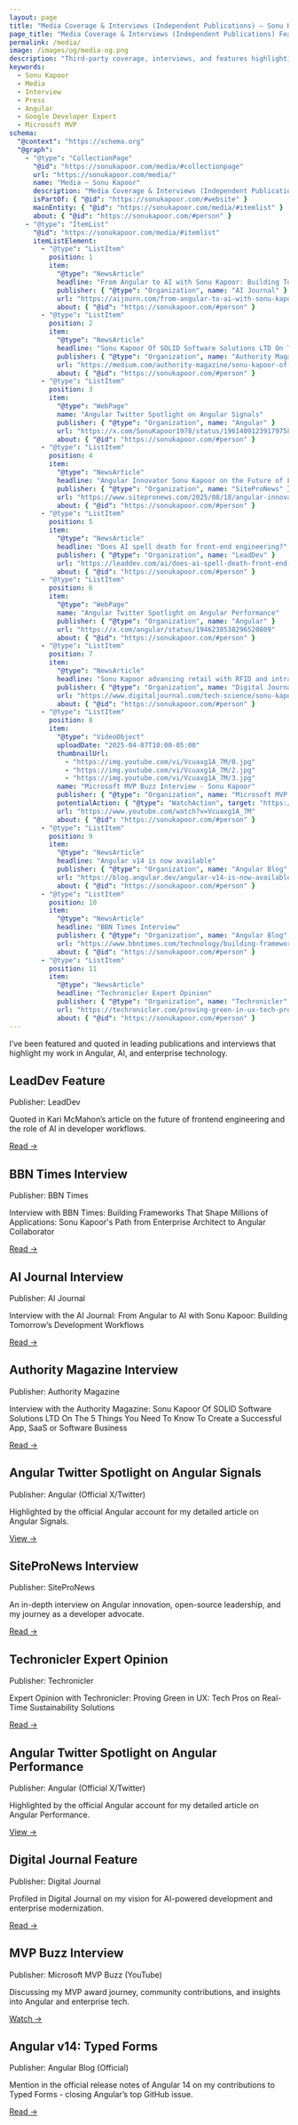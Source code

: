 ```yaml
---
layout: page
title: "Media Coverage & Interviews (Independent Publications) – Sonu Kapoor (Angular GDE, MVP)"
page_title: "Media Coverage & Interviews (Independent Publications) Featuring Sonu Kapoor"
permalink: /media/
image: /images/og/media-og.png
description: "Third-party coverage, interviews, and features highlighting Sonu Kapoor’s work in Angular, AI, and enterprise modernization."
keywords:
  - Sonu Kapoor
  - Media
  - Interview
  - Press
  - Angular
  - Google Developer Expert
  - Microsoft MVP
schema:
  "@context": "https://schema.org"
  "@graph":
    - "@type": "CollectionPage"
      "@id": "https://sonukapoor.com/media/#collectionpage"
      url: "https://sonukapoor.com/media/"
      name: "Media – Sonu Kapoor"
      description: "Media Coverage & Interviews (Independent Publications)with Sonu Kapoor."
      isPartOf: { "@id": "https://sonukapoor.com/#website" }
      mainEntity: { "@id": "https://sonukapoor.com/media/#itemlist" }
      about: { "@id": "https://sonukapoor.com/#person" }
    - "@type": "ItemList"
      "@id": "https://sonukapoor.com/media/#itemlist"
      itemListElement:
        - "@type": "ListItem"
          position: 1
          item:
            "@type": "NewsArticle"
            headline: "From Angular to AI with Sonu Kapoor: Building Tomorrow’s Development Workflows"
            publisher: { "@type": "Organization", name: "AI Journal" }
            url: "https://aijourn.com/from-angular-to-ai-with-sonu-kapoor-building-tomorrows-development-workflows/"
            about: { "@id": "https://sonukapoor.com/#person" }
        - "@type": "ListItem"
          position: 2
          item:
            "@type": "NewsArticle"
            headline: "Sonu Kapoor Of SOLID Software Solutions LTD On The 5 Things You Need To Know To Create a Successful App, SaaS or Software Business"
            publisher: { "@type": "Organization", name: "Authority Magazine" }
            url: "https://medium.com/authority-magazine/sonu-kapoor-of-solid-software-solutions-ltd-on-the-5-things-you-need-to-know-to-create-a-successful-144ba5680972"
            about: { "@id": "https://sonukapoor.com/#person" }
        - "@type": "ListItem"
          position: 3
          item:
            "@type": "WebPage"
            name: "Angular Twitter Spotlight on Angular Signals"
            publisher: { "@type": "Organization", name: "Angular" }
            url: "https://x.com/SonuKapoor1978/status/1961409123917975801"
            about: { "@id": "https://sonukapoor.com/#person" }
        - "@type": "ListItem"
          position: 4
          item:
            "@type": "NewsArticle"
            headline: "Angular Innovator Sonu Kapoor on the Future of Frontend Architecture and Developer Impact"
            publisher: { "@type": "Organization", name: "SiteProNews" }
            url: "https://www.sitepronews.com/2025/08/18/angular-innovator-sonu-kapoor-on-the-future-of-frontend-architecture-and-developer-impact/"
            about: { "@id": "https://sonukapoor.com/#person" }
        - "@type": "ListItem"
          position: 5
          item:
            "@type": "NewsArticle"
            headline: "Does AI spell death for front-end engineering?"
            publisher: { "@type": "Organization", name: "LeadDev" }
            url: "https://leaddev.com/ai/does-ai-spell-death-front-end-engineering"
            about: { "@id": "https://sonukapoor.com/#person" }
        - "@type": "ListItem"
          position: 6
          item:
            "@type": "WebPage"
            name: "Angular Twitter Spotlight on Angular Performance"
            publisher: { "@type": "Organization", name: "Angular" }
            url: "https://x.com/angular/status/1946238538296520809"
            about: { "@id": "https://sonukapoor.com/#person" }
        - "@type": "ListItem"
          position: 7
          item:
            "@type": "NewsArticle"
            headline: "Sonu Kapoor advancing retail with RFID and intranets"
            publisher: { "@type": "Organization", name: "Digital Journal" }
            url: "https://www.digitaljournal.com/tech-science/sonu-kapoor-advancing-retail-with-rfid-and-intranets/article"
            about: { "@id": "https://sonukapoor.com/#person" }
        - "@type": "ListItem"
          position: 8
          item:
            "@type": "VideoObject"
            uploadDate: "2025-04-07T10:00-05:00"
            thumbnailUrl: 
              - "https://img.youtube.com/vi/Vcuaxg1A_7M/0.jpg"
              - "https://img.youtube.com/vi/Vcuaxg1A_7M/2.jpg"
              - "https://img.youtube.com/vi/Vcuaxg1A_7M/3.jpg"
            name: "Microsoft MVP Buzz Interview - Sonu Kapoor"
            publisher: { "@type": "Organization", name: "Microsoft MVP Buzz" }
            potentialAction: { "@type": "WatchAction", target: "https://www.youtube.com/watch?v=Vcuaxg1A_7M" }
            url: "https://www.youtube.com/watch?v=Vcuaxg1A_7M"
            about: { "@id": "https://sonukapoor.com/#person" }
        - "@type": "ListItem"
          position: 9
          item:
            "@type": "NewsArticle"
            headline: "Angular v14 is now available"
            publisher: { "@type": "Organization", name: "Angular Blog" }
            url: "https://blog.angular.dev/angular-v14-is-now-available-391a6db736af"
            about: { "@id": "https://sonukapoor.com/#person" }
        - "@type": "ListItem"
          position: 10
          item:
            "@type": "NewsArticle"
            headline: "BBN Times Interview"
            publisher: { "@type": "Organization", name: "Angular Blog" }
            url: "https://www.bbntimes.com/technology/building-frameworks-that-shape-millions-of-applications-sonu-kapoor-s-path-from-enterprise-architect-to-angular-collaborator"
            about: { "@id": "https://sonukapoor.com/#person" }
        - "@type": "ListItem"
          position: 11
          item:
            "@type": "NewsArticle"
            headline: "Techronicler Expert Opinion"
            publisher: { "@type": "Organization", name: "Techronicler" }
            url: "https://techronicler.com/proving-green-in-ux-tech-pros-on-real-time-sustainability-solutions/"
            about: { "@id": "https://sonukapoor.com/#person" }
---
```


I’ve been featured and quoted in leading publications and interviews that highlight my work in Angular, AI, and enterprise technology.

<div class="cards">

  <div class="card">
    <h2>LeadDev Feature</h2>
    <div class="card-meta">Publisher: LeadDev</div>
    <p class="card-desc">Quoted in Kari McMahon’s article on the future of frontend engineering and the role of AI in developer workflows.</p>
    <div class="card-actions">
      <a href="https://leaddev.com/ai/does-ai-spell-death-front-end-engineering" target="_blank" rel="noopener">Read →</a>
    </div>
  </div>

  <div class="card">
    <h2>BBN Times Interview</h2>
    <div class="card-meta">Publisher: BBN Times</div>
    <p class="card-desc">Interview with BBN Times: Building Frameworks That Shape Millions of Applications: Sonu Kapoor's Path from Enterprise Architect to Angular Collaborator</p>
    <div class="card-actions">
      <a href="https://www.bbntimes.com/technology/building-frameworks-that-shape-millions-of-applications-sonu-kapoor-s-path-from-enterprise-architect-to-angular-collaborator" target="_blank" rel="noopener">Read →</a>
    </div>
  </div>

  <div class="card">
    <h2>AI Journal Interview</h2>
    <div class="card-meta">Publisher: AI Journal</div>
    <p class="card-desc">Interview with the AI Journal: From Angular to AI with Sonu Kapoor: Building Tomorrow’s Development Workflows</p>
    <div class="card-actions">
      <a href="https://aijourn.com/from-angular-to-ai-with-sonu-kapoor-building-tomorrows-development-workflows/" target="_blank" rel="noopener">Read →</a>
    </div>
  </div>

  <div class="card">
    <h2>Authority Magazine Interview</h2>
    <div class="card-meta">Publisher: Authority Magazine</div>
    <p class="card-desc">Interview with the Authority Magazine: Sonu Kapoor Of SOLID Software Solutions LTD On The 5 Things You Need To Know To Create a Successful App, SaaS or Software Business</p>
    <div class="card-actions">
      <a href="https://medium.com/authority-magazine/sonu-kapoor-of-solid-software-solutions-ltd-on-the-5-things-you-need-to-know-to-create-a-successful-144ba5680972" target="_blank" rel="noopener">Read →</a>
    </div>
  </div>

  <div class="card">
    <h2>Angular Twitter Spotlight on Angular Signals</h2>
    <div class="card-meta">Publisher: Angular (Official X/Twitter)</div>
    <p class="card-desc">Highlighted by the official Angular account for my detailed article on Angular Signals.</p>
    <div class="card-actions">
      <a href="https://x.com/SonuKapoor1978/status/1961409123917975801" target="_blank" rel="noopener">View →</a>
    </div>
  </div>

  <div class="card">
    <h2>SiteProNews Interview</h2>
    <div class="card-meta">Publisher: SiteProNews</div>
    <p class="card-desc">An in-depth interview on Angular innovation, open-source leadership, and my journey as a developer advocate.</p>
    <div class="card-actions">
      <a href="https://www.sitepronews.com/2025/08/18/angular-innovator-sonu-kapoor-on-the-future-of-frontend-architecture-and-developer-impact/" target="_blank" rel="noopener">Read →</a>
    </div>
  </div>

  <div class="card">
    <h2>Techronicler Expert Opinion</h2>
    <div class="card-meta">Publisher: Techronicler</div>
    <p class="card-desc">Expert Opinion with Techronicler: Proving Green in UX: Tech Pros on Real-Time Sustainability Solutions</p>
    <div class="card-actions">
      <a href="https://techronicler.com/proving-green-in-ux-tech-pros-on-real-time-sustainability-solutions/" target="_blank" rel="noopener">Read →</a>
    </div>
  </div>

  <div class="card">
    <h2>Angular Twitter Spotlight on Angular Performance</h2>
    <div class="card-meta">Publisher: Angular (Official X/Twitter)</div>
    <p class="card-desc">Highlighted by the official Angular account for my detailed article on Angular Performance.</p>
    <div class="card-actions">
      <a href="https://x.com/angular/status/1946238538296520809" target="_blank" rel="noopener">View →</a>
    </div>
  </div>

  <div class="card">
    <h2>Digital Journal Feature</h2>
    <div class="card-meta">Publisher: Digital Journal</div>
    <p class="card-desc">Profiled in Digital Journal on my vision for AI-powered development and enterprise modernization.</p>
    <div class="card-actions">
      <a href="https://www.digitaljournal.com/tech-science/sonu-kapoor-advancing-retail-with-rfid-and-intranets/article" target="_blank" rel="noopener">Read →</a>
    </div>
  </div>

  <div class="card">
    <h2>MVP Buzz Interview</h2>
    <div class="card-meta">Publisher: Microsoft MVP Buzz (YouTube)</div>
    <p class="card-desc">Discussing my MVP award journey, community contributions, and insights into Angular and enterprise tech.</p>
    <div class="card-actions">
      <a href="https://www.youtube.com/watch?v=Vcuaxg1A_7M" target="_blank" rel="noopener">Watch →</a>
    </div>
  </div>

  <div class="card">
    <h2>Angular v14: Typed Forms</h2>
    <div class="card-meta">Publisher: Angular Blog (Official)</div>
    <p class="card-desc">Mention in the official release notes of Angular 14 on my contributions to Typed Forms - closing Angular’s top GitHub issue.</p>
    <div class="card-actions">
      <a href="https://blog.angular.dev/angular-v14-is-now-available-391a6db736af" target="_blank" rel="noopener">Read →</a>
    </div>
  </div>
</div>
